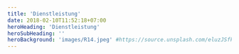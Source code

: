 ```yaml
---
title: 'Dienstleistung'
date: 2018-02-10T11:52:18+07:00
heroHeading: 'Dienstleistung'
heroSubHeading: ''
heroBackground: 'images/R14.jpeg' #https://source.unsplash.com/eluzJSfkNCk/1600x400
---
```

